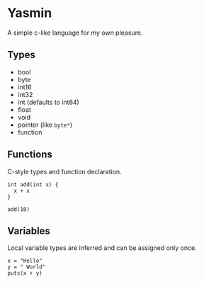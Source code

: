 Yasmin
======

A simple c-like language for my own pleasure.

## Types

* bool
* byte
* int16
* int32
* int (defaults to int64)
* float
* void
* pointer (like `byte*`)
* function

## Functions

C-style types and function declaration.

```
int add(int x) {
  x + x
}

add(10)
```

## Variables

Local variable types are inferred and can be assigned only once.

```
x = "Hello"
y = " World"
puts(x + y)
```
